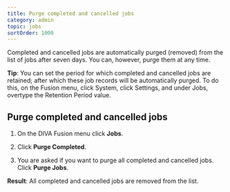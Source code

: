 ```yaml
---
title: Purge completed and cancelled jobs
category: admin
topic: jobs
sortOrder: 1000
---
```


Completed and cancelled jobs are automatically purged (removed) from the list of jobs after seven days. You can, however, purge them at any time.

<p class="tip">
  <strong>Tip</strong>:
  You can set the period for which completed and cancelled jobs are retained; after which these job records will be automatically purged. To do this, on the Fusion menu, click System, click Settings, and under Jobs, overtype the Retention Period value.
</p>

## Purge completed and cancelled jobs

1. On the DIVA Fusion menu click **Jobs**.

2. Click **Purge Completed**.

3. You are asked if you want to purge all completed and cancelled jobs. Click **Purge Jobs**.

<p class="tip tip--result">
  <strong>Result</strong>:
  All completed and cancelled jobs are removed from the list.
</p>
